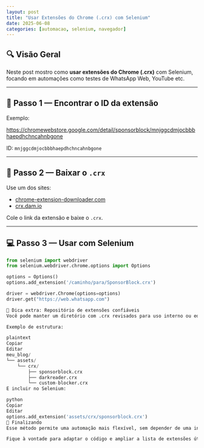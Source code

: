 ```yaml
---
layout: post
title: "Usar Extensões do Chrome (.crx) com Selenium"
date: 2025-06-08
categories: [automacao, selenium, navegador]
---
```


## 🔍 Visão Geral

Neste post mostro como **usar extensões do Chrome (.crx)** com Selenium, focando em automações como testes de WhatsApp Web, YouTube etc.

---

## 🎯 Passo 1 — Encontrar o ID da extensão

Exemplo:

https://chromewebstore.google.com/detail/sponsorblock/mnjggcdmjocbbbhaepdhchncahnbgone


ID: `mnjggcdmjocbbbhaepdhchncahnbgone`

---

## 🧩 Passo 2 — Baixar o `.crx`

Use um dos sites:

- [chrome-extension-downloader.com](https://chrome-extension-downloader.com)
- [crx.dam.io](https://crx.dam.io)

Cole o link da extensão e baixe o `.crx`.

---

## 💻 Passo 3 — Usar com Selenium

```python
from selenium import webdriver
from selenium.webdriver.chrome.options import Options

options = Options()
options.add_extension('/caminho/para/SponsorBlock.crx')

driver = webdriver.Chrome(options=options)
driver.get("https://web.whatsapp.com")

🧠 Dica extra: Repositório de extensões confiáveis
Você pode manter um diretório com .crx revisados para uso interno ou educacional.

Exemplo de estrutura:

plaintext
Copiar
Editar
meu_blog/
└── assets/
    └── crx/
        ├── sponsorblock.crx
        ├── darkreader.crx
        └── custom-blocker.crx
E incluir no Selenium:

python
Copiar
Editar
options.add_extension('assets/crx/sponsorblock.crx')
📘 Finalizando
Esse método permite uma automação mais flexível, sem depender de uma instalação manual das extensões no navegador. Ideal para projetos com foco em testes, scraping, e automações web avançadas.

Fique à vontade para adaptar o código e ampliar a lista de extensões úteis! 🚀